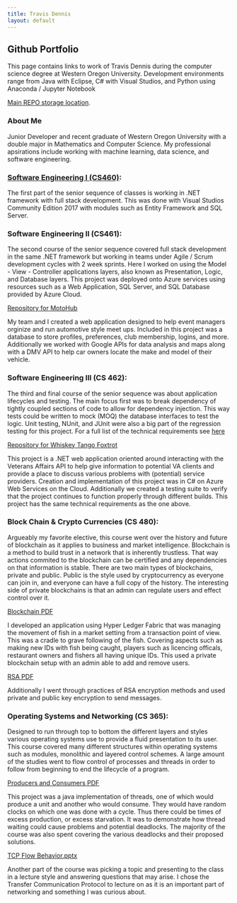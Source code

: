 ```yaml
---
title: Travis Dennis
layout: default
---
```

## Github Portfolio

This page contains links to work of Travis Dennis during the computer science degree at Western Oregon University. Development environments range from Java with Eclipse, C# with Visual Studios, and Python using Anaconda / Jupyter Notebook

[Main REPO storage location](https://github.com/tdennis15/tdennis15.github.io). 

### About Me

Junior Developer and recent graduate of Western Oregon University with a double major in Mathematics and Computer Science. My professional apsirations include working with machine learning, data science, and software engineering. 

### [Software Engineering I (CS460)](SoftwareEngineering_I/): 

The first part of the senior sequence of classes is working in .NET framework with full stack development. This was done with Visual Studios Community Edition 2017 with modules such as Entity Framework and SQL Server.


### Software Engineering II (CS461): 

The second course of the senior sequence covered full stack development in the same .NET framework but working in teams under Agile / Scrum development cycles with 2 week sprints. Here I worked on using the Model - View - Controller applications layers, also known as Presentation, Logic, and Database layers. This project was deployed onto Azure services using resources such as a Web Application, SQL Server, and SQL Database provided by Azure Cloud. 

[Repository for MotoHub](https://bitbucket.org/tdennis15/diredog/src/master/)

My team and I created a web application designed to help event managers orginize and run automotive style meet ups. Included in this project was a database to store profiles, preferences, club membership, logins, and more. Additionally we worked with Google APIs for data analysis and maps along with a DMV API to help car owners locate the make and model of their vehicle. 

### Software Engineering III (CS 462):

The third and final course of the senior sequence was about application lifecycles and testing. The main focus first was to break dependency of tightly coupled sections of code to allow for dependency injection. This way tests could be written to mock (MOQ) the database interfaces to test the logic. Unit testing, NUnit, and JUnit were also a big part of the regression testing for this project. For a full list of the technical requirements see [here](http://www.wou.edu/~morganb/assignments/t3/FinalTechnicalRequirements.html)

[Repository for Whiskey Tango Foxtrot](https://bitbucket.org/tdennis15/drunkencoders/src/master/)

This project is a .NET web application oriented around interacting with the Veterans Affairs API to help give information to potential VA clients and provide a place to discuss various problems with (potential) service providers. Creation and implementation of this project was in C# on Azure Web Services on the Cloud. Additionally we created a testing suite to verify that the project continues to function properly through different builds. This project has the same technical requirements as the one above.


### Block Chain & Crypto Currencies (CS 480):

Argueably my favorite elective, this course went over the history and future of blockchain as it applies to business and market intelligence. Blockchain is a method to build trust in a network that is inherently trustless. That way actions commited to the blockchain can be certified and any dependencies on that information is stable. There are two main types of blockchains, private and public. Public is the style used by cryptocurrency as everyone can join in, and everyone can have a full copy of the history. The interesting side of private blockchains is that an admin can regulate users and effect control over it. 

[Blockchain PDF](Blockchain/TravisDennisLab2.pdf)

I developed an application using Hyper Ledger Fabric that was managing the movement of fish in a market setting from a transaction point of view. This was a cradle to grave following of the fish. Covering aspects such as making new IDs with fish being caught, players such as licencing officals, restaurant owners and fishers all having unique IDs. This used a private blockchain setup with an admin able to add and remove users. 

[RSA PDF](Blockain/TravisDennisLab3.pdf)

Additionally I went through practices of RSA encryption methods and used private and public key encryption to send messages.


### Operating Systems and Networking (CS 365):

Designed to run through top to bottom the different layers and styles various operating systems use to provide a fluid presentation to its user. This course covered many different structures within operating systems such as modules, monolithic and layered control schemes. A large amount of the studies went to flow control of processes and threads in order to follow from beginning to end the lifecycle of a program. 

[Producers and Consumers PDF](/OperatingSystems/TravisDennisLab4.pdf)

This project was a java implementation of threads, one of which would produce a unit and another who would consume. They would have random clocks on which one was done with a cycle. Thus there could be times of excess production, or excess starvation. It was to demonstrate how thread waiting could cause problems and potential deadlocks. The majority of the course was also spent covering the various deadlocks and their proposed solutions.

[TCP Flow Behavior.pptx](OperatingSystems/TCPFlowBehavior.pptx)

Another part of the course was picking a topic and presenting to the class in a lecture style and answering questions that may arise. I chose the Transfer Communication Protocol to lecture on as it is an important part of networking and something I was curious about. 


